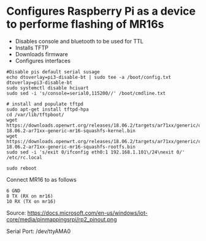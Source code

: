 # Configures Raspberry Pi as a device to performe flashing of MR16s

- Disables console and bluetooth to be used for TTL
- Installs TFTP
- Downloads firmware
- Configures interfaces

```
#Disable pis default serial susage
echo dtoverlay=pi3-disable-bt | sudo tee -a /boot/config.txt 
dtoverlay=pi3-disable-bt
sudo systemctl disable hciuart
sudo sed -i 's/console=serial0,115200//' /boot/cmdline.txt 

# install and populate tftpd
sudo apt-get install tftpd-hpa
cd /var/lib/tftpboot/
wget https://downloads.openwrt.org/releases/18.06.2/targets/ar71xx/generic/openwrt-18.06.2-ar71xx-generic-mr16-squashfs-kernel.bin
wget https://downloads.openwrt.org/releases/18.06.2/targets/ar71xx/generic/openwrt-18.06.2-ar71xx-generic-mr16-squashfs-rootfs.bin
sudo sed -i 's/exit 0/ifconfig eth0:1 192.168.1.101\/24\nexit 0/' /etc/rc.local

sudo reboot
```
Connect MR16 to as follows

```
6 GND
8 TX (RX on mr16)
10 RX (TX on mr16)
```
Source: https://docs.microsoft.com/en-us/windows/iot-core/media/pinmappingsrpi/rp2_pinout.png

Serial Port: /dev/ttyAMA0
